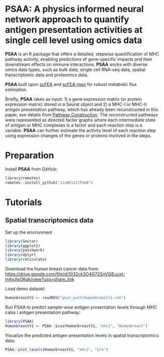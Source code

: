 # PSAA: A physics informed neural network approach to quantify antigen presentation activities at single cell level using omics data
**PSAA** is an R package that offers a detailed, stepwise quantification of MHC pathway activity, enabling predictions of gene-specific impacts and their downstream effects on immune interactions. **PSAA** works with diverse omics data types, such as bulk data, single cell RNA-seq data, spatial transcriptomic data and proteomics data.

**PSAA** built upon [scFEA](https://github.com/changwn/scFEA) and [scFEA-mpo](https://github.com/ptdang1001/scFEA/tree/main) for robust metabolic flux estimation.

Briefly, **PSAA** takes as input: 1) a gene expression matrix (or protein expression matrix) stored in a Seurat object and 2) a MHC-I or MHC-II antigen presentation pathway, which has already been reconstructed in this paper, see details from [Pathway Construction](https://github.com/JiaW6122/PSAA/blob/main/supplementary%20files/Pathway_Construction.md). The reconstructed pathways were represented as directed factor graphs where each intermediate state of antigen or MHC complexes is a factor and each reaction step is a variable. **PSAA** can further estimate the activity level of each reaction step using expression changes of the genes or proteins involved in the steps.

# Preparation
Install **PSAA** from GitHub:
```R
library(remotes)
remotes::install_github("JiaW6122/PSAA")
```
# Tutorials 

## Spatial transcriptomics data
Set up the environment
```R
library(Seurat)
library(ggplot2)
library(patchwork)
library(dplyr)
library(reticulate)
``` 

Download the human breast cancer data from: https://drive.google.com/file/d/1032ck3O4G72SnVSlEuuxt-m4vJIsOKgk/view?usp=share_link

Load demo dataset:
```R
HumanbreastV1 <- readRDS("your_path/HumanbreastV1.rds")
```

Run PSAA to predict sample-wise antigen presentation levels through MHC calss I antigen presentation pathway:
```R
library(PSAA)
HumanbreastV1 <- PSAA::psaa(HumanbreastV1, "mhc1", "Humanbreast")
```

Visualize the predicted antigen presentation levels in spatial transcriptomics data:
```R
PSAA::plot_levels(HumanbreastV1, "mhc1", "pre")
```

